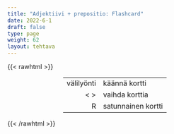 ```yaml
---
title: "Adjektiivi + prepositio: Flashcard"
date: 2022-6-1
draft: false
type: page
weight: 62
layout: tehtava
---
```

{{< rawhtml >}}
<link rel="stylesheet" type="text/css" href="/css/flashcard1.css"/>
<html>
 <body>
  <div id="cardArea"></div>
  <div id="lukumaara"></div>
  <div id="buttonArea" class="grid grid-cols-3"></div>

<div id="nappaimet" class="hidden lg:block" style="text-align:center; margin:0 auto; width:50%;"> 
<table>
  <tr>
    <td style="text-align:end;">välilyönti</td>
    <td>käännä kortti</td>
  </tr>
  <tr>
    <td style="text-align:end;">< ></td>
    <td>vaihda korttia</td>
  </tr>
  <tr>
    <td style="text-align:end;">R</td>
    <td>satunnainen kortti</td>
</table>

</div>

 </body>
</html>

<script> 
$(document).ready(function() {

  var currentQuestion = 0;
  var qbank = [

["absent _____ = poissa oleva, poissa", "absent from = poissa oleva, poissa"], 
["accustomed _____ = tottunut", "accustomed to = tottunut"], 
["acquainted _____ = tutustunut", "acquainted with = tutustunut"], 
["addicted _____ = riippuvainen", "addicted to = riippuvainen"], 
["afraid _____ = peloissaan", "afraid of = peloissaan"], 
["ahead _____ = edellä", "ahead of = edellä"], 
["allergic _____ = allerginen", "allergic to = allerginen"], 
["amazed _____ = ällistynyt", "amazed at = ällistynyt"], 
["angry _____ = vihainen jstk", "angry at/about = vihainen jstk"], 
["angry _____ = vihainen jllek", "angry at/with = vihainen jllek"], 
["annoyed _____ = harmissaan jstk", "annoyed at/about = harmissaan jstk"], 
["annoyed _____ = harmissaan jllek", "annoyed with = harmissaan jllek"], 
["anxious _____ = huolissaan, innoissaan", "anxious about = huolissaan, innoissaan"], 
["appreciated _____ = arvostettu", "appreciated for = arvostettu"], 
["ashamed _____ = häpeissään", "ashamed of = häpeissään"], 
["associated _____ = liittynyt, yhdistetty", "associated with = liittynyt, yhdistetty"], 
["astonished _____ = hämmästynyt", "astonished at = hämmästynyt"], 
["attached _____ = liittynyt", "attached to = liittynyt"], 
["aware _____ = tietoinen", "aware of = tietoinen"], 
["bad _____ = huono, heikko jssk", "bad at = huono, heikko jssk"], 
["based _____ = perustuu jhk", "based on = perustuu jhk"], 
["blessed _____ = siunattu", "blessed with = siunattu"], 
["bored _____ = kyllästynyt", "bored with = kyllästynyt"], 
["busy _____ = kiireinen", "busy at/with = kiireinen"], 
["capable _____ = kykenevä", "capable of = kykenevä"], 
["careful _____ = varovainen", "careful with = varovainen"], 
["certain _____ = varma", "certain of = varma"], 
["characteristic _____ = luonteenomainen", "characteristic of = luonteenomainen"], 
["concerned _____ = huolissaan", "concerned about = huolissaan"], 
["confident _____ = varma", "confident about/of = varma"], 
["confused _____ = hämmentynyt", "confused about = hämmentynyt"], 
["connected _____ = liittyvä", "connected with/to = liittyvä"], 
["conscious _____ = tietoinen", "conscious of = tietoinen"], 
["content _____ = tyytyväinen", "content with = tyytyväinen"], 
["contrary _____ = vastoin", "contrary to = vastoin"], 
["crazy _____ = hulluna", "crazy about/for = hulluna"], 
["curious _____ = utelias", "curious about = utelias"], 
["dependent _____ = riippuvainen", "dependent on = riippuvainen"], 
["different _____ = erilainen kuin", "different from/than/to = erilainen kuin"], 
["disappointed _____ = pettynyt jhk asiaan", "disappointed about/at/with = pettynyt jhk asiaan"], 
["disappointed _____ = pettynyt jhk henkilöön", "disappointed in/with = pettynyt jhk henkilöön"], 
["doubtful _____ = epäileväinen", "doubtful about = epäileväinen"], 
["eager _____ = innokas", "eager for = innokas"], 
["eligible _____ = kelpoinen, sopiva", "eligible for = kelpoinen, sopiva"], 
["engaged _____ = kihloissa", "engaged to = kihloissa"], 
["enthusiastic _____ = innostunut", "enthusiastic about = innostunut"], 
["entitled _____ = oikeutettu", "entitled to = oikeutettu"], 
["envious _____ = kateellinen", "envious of = kateellinen"], 
["equal _____ = yhtäläinen, yhtä", "equal to = yhtäläinen, yhtä"], 
["equivalent _____ = vastaava", "equivalent to = vastaava"], 
["excited _____ = innostunut", "excited about = innostunut"], 
["experienced _____ = kokenut", "experienced in = kokenut"], 
["faithful _____ = uskollinen", "faithful to = uskollinen"], 
["familiar _____ = perehtynyt", "familiar with = perehtynyt"], 
["famous _____ = kuuluisa", "famous for = kuuluisa"], 
["fed _____ _____ = kyllästynyt", "fed up with = kyllästynyt"], 
["fond _____ = kiintynyt, ihastunut", "fond of = kiintynyt, ihastunut"], 
["frightened _____ = pelästynyt", "frightened of = pelästynyt"], 
["full _____ = täynnä", "full of = täynnä"], 
["furious _____ = raivostunut, raivoissaan", "furious about = raivostunut, raivoissaan"], 
["glad _____ = iloinen", "glad about = iloinen"], 
["good _____ = hyvä jssak", "good at = hyvä jssak"], 
["good _____ = hyväksi jllek", "good for = hyväksi jllek"], 
["grateful _____ sb _____ sth = kiitollinen jllek jstk", "grateful to sb for sth = kiitollinen jllek jstk"], 
["guilty _____ = syyllinen", "guilty of = syyllinen"], 
["happy _____ = tyytyväinen", "happy about/with = tyytyväinen"], 
["honest _____ = rehellinen jstk", "honest about = rehellinen jstk"], 
["honest _____ = rehellinen jllek", "honest with = rehellinen jllek"], 
["identical _____ = identtinen, yhtäläinen", "identical to = identtinen, yhtäläinen"], 
["ignorant _____ = tietämätön", "ignorant of = tietämätön"], 
["independent _____ = riippumaton", "independent of = riippumaton"], 
["indifferent _____ = välinpitämätön", "indifferent to = välinpitämätön"], 
["inferior _____ = huonompi", "inferior to = huonompi"], 
["innocent _____ = syytön", "innocent of = syytön"], 
["interested _____ = kiinnostunut", "interested in = kiinnostunut"], 
["involved _____ = sekaantunut", "involved in = sekaantunut"], 
["jealous _____ = mustasukkainen", "jealous of = mustasukkainen"], 
["keen _____ = innostunut", "keen on = innostunut"], 
["kind _____ = ystävällinen", "kind to = ystävällinen"], 
["known _____ = tunnettu jstk, kuuluisa", "known for = tunnettu jstk, kuuluisa"], 
["known _____ = tunnettu jllek", "known to = tunnettu jllek"], 
["late _____ = myöhässä", "late for = myöhässä"], 
["loyal _____ = uskollinen", "loyal to = uskollinen"], 
["married _____ = naimisissa", "married to = naimisissa"], 
["nervous _____ = hermostunut", "nervous about/of = hermostunut"], 
["notorious _____ = pahamaineinen", "notorious for = pahamaineinen"], 
["opposed _____ = vastaan", "opposed to = vastaan"], 
["patient _____ = kärsivällinen", "patient with = kärsivällinen"], 
["peculiar _____ = tyypillinen", "peculiar to = tyypillinen"], 
["pleased _____ = mielissään", "pleased about = mielissään"], 
["pleased _____ = tyytyväinen", "pleased with = tyytyväinen"], 
["prepared _____ = valmistautunut", "prepared for = valmistautunut"], 
["proud _____ = ylpeä", "proud of = ylpeä"], 
["ready _____ = valmis", "ready for = valmis"], 
["receptive _____ = vastaanottavainen", "receptive to = vastaanottavainen"], 
["related _____ = liittyvä, sukua", "related to = liittyvä, sukua"], 
["renowned _____ = kuuluisa", "renowned for = kuuluisa"], 
["responsible _____ = vastuussa", "responsible for = vastuussa"], 
["rude _____ = epäkohtelias, tyly", "rude to = epäkohtelias, tyly"], 
["satisfied _____ = tyytyväinen", "satisfied with = tyytyväinen"], 
["sensitive _____ = herkkä", "sensitive to = herkkä"], 
["separate _____ = erillään", "separate from = erillään"], 
["short _____ = vailla", "short of/on = vailla"], 
["similar _____ = samanlainen kuin", "similar to = samanlainen kuin"], 
["skilled _____ = ammattitaitoinen", "skilled in/at = ammattitaitoinen"], 
["slow _____ = hidas", "slow at = hidas"], 
["sorry _____ = pahoillaan jstk", "sorry about = pahoillaan jstk"], 
["sorry _____ = pahoillaan jnk puolesta", "sorry for = pahoillaan jnk puolesta"], 
["successful _____ = menestyvä", "successful in = menestyvä"], 
["suitable _____ = sopiva", "suitable for = sopiva"], 
["superior _____ = ylempi, parempi", "superior to = ylempi, parempi"], 
["talented _____ = lahjakas, taitava", "talented in/at = lahjakas, taitava"], 
["thankful _____ sb _____ sth = kiitollinen", "thankful to sb for sth = kiitollinen"], 
["tired _____ = väsynyt", "tired of = väsynyt"], 
["typical _____ = tyypillinen", "typical of = tyypillinen"], 
["used _____ = tottunut", "used to = tottunut"], 
["worried _____ = huolissaan", "worried about = huolissaan"], 
["wrong _____ = väärässä", "wrong about = väärässä"], 
["wrong _____ = vikana", "wrong with = vikana"], 

];

  beginActivity();
  edellinen();
  random();
  seuraava();
  kortinVaihto();

  	$("#teema1").on("mousedown", function(){
	currentQuestion = 0;
    beginActivity();
    })
    $("#teema2").on("mousedown", function(){
    currentQuestion = 78;
    beginActivity();
    })
    $("#teema3").on("mousedown", function(){
    currentQuestion = 173;
    beginActivity();
    })

  window.addEventListener('keydown', (e) => {
    if (e.keyCode === 32 && e.target === document.body) {
      e.preventDefault();
    }
  });

  document.body.onkeydown = function(event) {
    event = event || window.event;
    var keycode = event.charCode || event.keyCode;
    if (keycode === 37 && currentQuestion > 0) {
      currentQuestion--;
      beginActivity();
    }

    if (keycode === 82) {
      var randomNumber = Math.floor(Math.random() * qbank.length);
      currentQuestion = randomNumber;
      beginActivity();
    }

    if (keycode === 39 && currentQuestion < qbank.length - 1) {
      currentQuestion++;
      beginActivity();
    }

    if (keycode === 32) {
      var parentDiv = document.getElementById("cardArea");
      var childDiv = document.getElementById("card1");
      if (parentDiv.contains(childDiv)) {
        $("#cardArea").empty()
        $("#cardArea").append('<div id="card2" class="card">' + qbank[currentQuestion][1] + '</div>')
        $("#card2").css("background-color", "#00473c")
      } else {
        $("#cardArea").empty()
        $("#cardArea").append('<div id="card1" class="card">' + qbank[currentQuestion][0] + '</div>')
        $("#card1").css("background-color", "#1F2937")
      }
    }

  }
 	function beginActivity() {
    $("#cardArea").empty();
    $("#cardArea").append('<div id="card1" class="card">' + qbank[currentQuestion][0] + '</div>');
    $("#card1").css("background-color", "#1F2937");
    $("#lukumaara").empty();
    var korttia = document.createElement('div')
    korttia.innerHTML = currentQuestion + 1 + " / " + qbank.length;
    document.getElementById('lukumaara').appendChild(korttia);
  }

  function kortinVaihto() {
    $("#cardArea").on("click", function() {
      var parentDiv = document.getElementById("cardArea");
      var childDiv = document.getElementById("card1");
      if (parentDiv.contains(childDiv)) {
        $("#cardArea").empty()
        $("#cardArea").append('<div id="card2" class="card">' + qbank[currentQuestion][1] + '</div>')
        $("#card2").css("background-color", "#00473c")
      } else {
        $("#cardArea").empty()
        $("#cardArea").append('<div id="card1" class="card">' + qbank[currentQuestion][0] + '</div>')
        $("#card1").css("background-color", "#1F2937")
      }
    })
  }


  function edellinen() {
    $("#buttonArea").append('<div id="prevButton">Edellinen</div>');
    $("#prevButton").on("click", function() {
      if (currentQuestion > 0) {
        currentQuestion--;
        beginActivity();
      }
    })
  }

  function random() {
    $("#buttonArea").append('<div id="random">Random</div>');
    $("#random").on("click", function() {
      var randomNumber = Math.floor(Math.random() * qbank.length);
      currentQuestion = randomNumber;
      beginActivity();
    })
  }

  function seuraava() {
    $("#buttonArea").append('<div id="nextButton">Seuraava</div>');
    $("#nextButton").on("click", function() {
      if (currentQuestion < qbank.length - 1) {
        currentQuestion++;
        beginActivity();
      }
    })
  }
})
</script>

{{< /rawhtml >}}